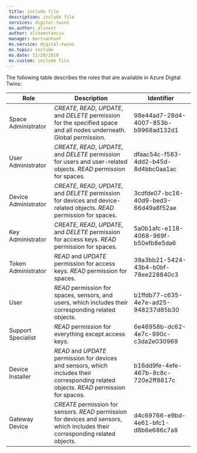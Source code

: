 ```yaml
---
 title: include file
 description: include file
 services: digital-twins
 ms.author: alinast
 author: alinamstanciu
 manager: bertvanhoof
 ms.service: digital-twins
 ms.topic: include
 ms.date: 11/20/2019
 ms.custom: include file
---
```


The following table describes the roles that are available in Azure Digital Twins:

| **Role** | **Description** | **Identifier** |
| --- | --- | --- |
| Space Administrator | *CREATE*, *READ*, *UPDATE*, and *DELETE* permission for the specified space and all nodes underneath. Global permission. | 98e44ad7-28d4-4007-853b-b9968ad132d1 |
| User Administrator| *CREATE*, *READ*, *UPDATE*, and *DELETE* permission for users and user-related objects. *READ* permission for spaces. | dfaac54c-f583-4dd2-b45d-8d4bbc0aa1ac |
| Device Administrator | *CREATE*, *READ*, *UPDATE*, and *DELETE* permission for devices and device-related objects. *READ* permission for spaces. | 3cdfde07-bc16-40d9-bed3-66d49a8f52ae |
| Key Administrator | *CREATE*, *READ*, *UPDATE*, and *DELETE*  permission for access keys. *READ* permission for spaces. | 5a0b1afc-e118-4068-969f-b50efb8e5da6 |
| Token Administrator |  *READ* and *UPDATE* permission for access keys. *READ* permission for spaces. | 38a3bb21-5424-43b4-b0bf-78ee228840c3 |
| User |  *READ* permission for spaces, sensors, and users, which includes their corresponding related objects. | b1ffdb77-c635-4e7e-ad25-948237d85b30 |
| Support Specialist |  *READ* permission for everything except access keys. | 6e46958b-dc62-4e7c-990c-c3da2e030969 |
| Device Installer | *READ* and *UPDATE* permission for devices and sensors, which includes their corresponding related objects. *READ* permission for spaces. | b16dd9fe-4efe-467b-8c8c-720e2ff8817c |
| Gateway Device | *CREATE* permission for sensors. *READ* permission for devices and sensors, which includes their corresponding related objects. | d4c69766-e9bd-4e61-bfc1-d8b6e686c7a8 |